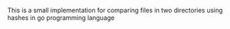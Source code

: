 This is a small implementation for comparing files in two directories using hashes in go programming language
